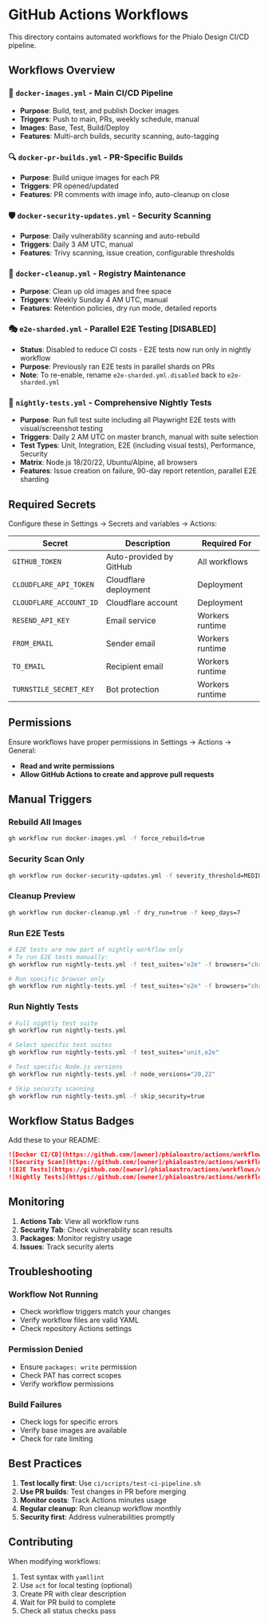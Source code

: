 # GitHub Actions Workflows

This directory contains automated workflows for the Phialo Design CI/CD pipeline.

## Workflows Overview

### 🔨 `docker-images.yml` - Main CI/CD Pipeline
- **Purpose**: Build, test, and publish Docker images
- **Triggers**: Push to main, PRs, weekly schedule, manual
- **Images**: Base, Test, Build/Deploy
- **Features**: Multi-arch builds, security scanning, auto-tagging

### 🔍 `docker-pr-builds.yml` - PR-Specific Builds
- **Purpose**: Build unique images for each PR
- **Triggers**: PR opened/updated
- **Features**: PR comments with image info, auto-cleanup on close

### 🛡️ `docker-security-updates.yml` - Security Scanning
- **Purpose**: Daily vulnerability scanning and auto-rebuild
- **Triggers**: Daily 3 AM UTC, manual
- **Features**: Trivy scanning, issue creation, configurable thresholds

### 🧹 `docker-cleanup.yml` - Registry Maintenance
- **Purpose**: Clean up old images and free space
- **Triggers**: Weekly Sunday 4 AM UTC, manual
- **Features**: Retention policies, dry run mode, detailed reports

### 🎭 `e2e-sharded.yml` - Parallel E2E Testing [DISABLED]
- **Status**: Disabled to reduce CI costs - E2E tests now run only in nightly workflow
- **Purpose**: Previously ran E2E tests in parallel shards on PRs
- **Note**: To re-enable, rename `e2e-sharded.yml.disabled` back to `e2e-sharded.yml`

### 🌙 `nightly-tests.yml` - Comprehensive Nightly Tests
- **Purpose**: Run full test suite including all Playwright E2E tests with visual/screenshot testing
- **Triggers**: Daily 2 AM UTC on master branch, manual with suite selection
- **Test Types**: Unit, Integration, E2E (including visual tests), Performance, Security
- **Matrix**: Node.js 18/20/22, Ubuntu/Alpine, all browsers
- **Features**: Issue creation on failure, 90-day report retention, parallel E2E sharding

## Required Secrets

Configure these in Settings → Secrets and variables → Actions:

| Secret | Description | Required For |
|--------|-------------|--------------|
| `GITHUB_TOKEN` | Auto-provided by GitHub | All workflows |
| `CLOUDFLARE_API_TOKEN` | Cloudflare deployment | Deployment |
| `CLOUDFLARE_ACCOUNT_ID` | Cloudflare account | Deployment |
| `RESEND_API_KEY` | Email service | Workers runtime |
| `FROM_EMAIL` | Sender email | Workers runtime |
| `TO_EMAIL` | Recipient email | Workers runtime |
| `TURNSTILE_SECRET_KEY` | Bot protection | Workers runtime |

## Permissions

Ensure workflows have proper permissions in Settings → Actions → General:
- **Read and write permissions**
- **Allow GitHub Actions to create and approve pull requests**

## Manual Triggers

### Rebuild All Images
```bash
gh workflow run docker-images.yml -f force_rebuild=true
```

### Security Scan Only
```bash
gh workflow run docker-security-updates.yml -f severity_threshold=MEDIUM
```

### Cleanup Preview
```bash
gh workflow run docker-cleanup.yml -f dry_run=true -f keep_days=7
```

### Run E2E Tests
```bash
# E2E tests are now part of nightly workflow only
# To run E2E tests manually:
gh workflow run nightly-tests.yml -f test_suites="e2e" -f browsers="chromium,firefox,webkit"

# Run specific browser only
gh workflow run nightly-tests.yml -f test_suites="e2e" -f browsers="chromium"
```

### Run Nightly Tests
```bash
# Full nightly test suite
gh workflow run nightly-tests.yml

# Select specific test suites
gh workflow run nightly-tests.yml -f test_suites="unit,e2e"

# Test specific Node.js versions
gh workflow run nightly-tests.yml -f node_versions="20,22"

# Skip security scanning
gh workflow run nightly-tests.yml -f skip_security=true
```

## Workflow Status Badges

Add these to your README:

```markdown
![Docker CI/CD](https://github.com/[owner]/phialoastro/actions/workflows/docker-images.yml/badge.svg)
![Security Scan](https://github.com/[owner]/phialoastro/actions/workflows/docker-security-updates.yml/badge.svg)
![E2E Tests](https://github.com/[owner]/phialoastro/actions/workflows/e2e-sharded.yml/badge.svg)
![Nightly Tests](https://github.com/[owner]/phialoastro/actions/workflows/nightly-tests.yml/badge.svg)
```

## Monitoring

1. **Actions Tab**: View all workflow runs
2. **Security Tab**: Check vulnerability scan results
3. **Packages**: Monitor registry usage
4. **Issues**: Track security alerts

## Troubleshooting

### Workflow Not Running
- Check workflow triggers match your changes
- Verify workflow files are valid YAML
- Check repository Actions settings

### Permission Denied
- Ensure `packages: write` permission
- Check PAT has correct scopes
- Verify workflow permissions

### Build Failures
- Check logs for specific errors
- Verify base images are available
- Check for rate limiting

## Best Practices

1. **Test locally first**: Use `ci/scripts/test-ci-pipeline.sh`
2. **Use PR builds**: Test changes in PR before merging
3. **Monitor costs**: Track Actions minutes usage
4. **Regular cleanup**: Run cleanup workflow monthly
5. **Security first**: Address vulnerabilities promptly

## Contributing

When modifying workflows:
1. Test syntax with `yamllint`
2. Use `act` for local testing (optional)
3. Create PR with clear description
4. Wait for PR build to complete
5. Check all status checks pass